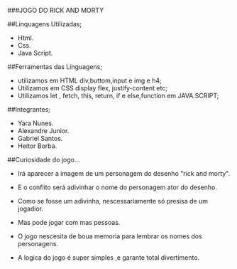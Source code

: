###JOGO DO RICK AND MORTY
 

 ##Linquagens Utilizadas;
 
 - Html.
 - Css.
 - Java Script.

 ##Ferramentas das Linguagens; 

 - utilizamos em HTML div,buttom,input e img e h4;
 - Utilizamos em CSS display flex, justify-content etc;
 - Utilizamos let , fetch, this, return, if e else,function em JAVA.SCRIPT;

 ##Integrantes; 

- Yara Nunes.
- Alexandre Junior. 
- Gabriel Santos.
- Heitor Borba.

##Curiosidade do jogo...

- Irá aparecer a imagem de um personagem do desenho "rick and morty".

- E o conflito será adivinhar o nome do personagem ator do desenho.

- Como se fosse um adivinha, nescessariamente só presisa de um jogadior.

- Mas pode jogar com mas pessoas.

- O jogo nescesita de boua memoria para lembrar os nomes dos personagens.

- A logica do jogo é super simples ,e garante total divertimento. 


